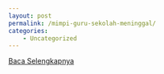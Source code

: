 ```yaml
---
layout: post
permalink: /mimpi-guru-sekolah-meninggal/
categories:
    - Uncategorized
---
```


[Baca Selengkapnya](/01)